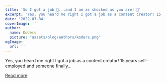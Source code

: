```yaml
---
title: 'So I got a job 🎉...and I am as shocked as you are! 🤯'
excerpt: 'Yes, you heard me right I got a job as a content creator! 15 years self-employed and someone finally...'
date: '2022-03-04'
coverImage: ''
author:
  name: Koders
  picture: "assets/blog/authors/koders.png"
ogImage:
  url: ''
---
```


Yes, you heard me right I got a job as a content creator! 15 years self-employed and someone finally...

[Read more](https://dev.to/inhuofficial/so-i-got-a-job-i-am-as-shocked-as-you-are-m0l)
